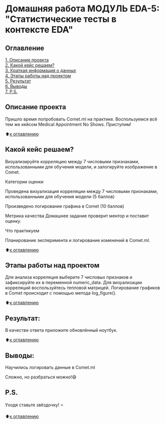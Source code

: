 
# Домашняя работа МОДУЛЬ EDA-5: "Статистические тесты в контексте EDA"
## Оглавление
[1. Описание проекта](https://github.com/MrMonkeyfeeder/Project_comet/tree/master/README.md#Описание-проекта)  
[2. Какой кейс решаем?](https://github.com/MrMonkeyfeeder/Project_comet/tree/master/README.md#Какой-кейс-решаем)  
[3. Краткая информация о данных](https://github.com/MrMonkeyfeeder/Project_comet/tree/master/README.md#Краткая-информация-о-данных)  
[4. Этапы работы над проектом](https://github.com/MrMonkeyfeeder/Project_comet/tree/master/README.md#Этапы-работы-над-проектом)  
[5. Результат](https://github.com/MrMonkeyfeeder/Project_comet/tree/master/README.md#Результат)  
[6. Выводы](https://github.com/MrMonkeyfeeder/Project_comet/tree/master/README.md#Выводы)  
[7. P.S.](https://github.com/MrMonkeyfeeder/Project_comet/tree/master/README.md#P.S.)

## Описание проекта
Пришло время попробовать Comet.ml на практике. Воспользуемся всё тем же кейсом Medical Appointment No Shows. Приступим!

⬆️[к оглавлению](https://github.com/MrMonkeyfeeder/Project_comet/tree/master/README.md#Оглавление)

## Какой кейс решаем?
Визуализируйте корреляцию между 7 числовыми признаками, использованными для обучения модели, и залогируйте изображение в Comet.

Категории оценки

Проведена визуализация корреляции между 7 числовыми признаками, использованными для обучения модели (5 баллов)

Произведено логирование графика в Comet (10 баллов)


Метрика качества
Домашнее задание проверит ментор и поставит оценку.

Что практикуем

 Планирование эксперимента и логирование изменений в Comet.ml.

⬆️[к оглавлению](https://github.com/MrMonkeyfeeder/Project_EDA/tree/master/README.md#Оглавление)

## Этапы работы над проектом

Для анализа корреляция выберите 7 числовых признаков и зафиксируйте их в переменной numeric_data.
Для визуализации корреляций воспользуйтесь тепловой матрицей.
Логирование графиков в Comet происходит с помощью метода log_figure().

⬆️[к оглавлению](https://github.com/MrMonkeyfeeder/Project_EDA/tree/master/README.md#Оглавление)

## Результат:
В качестве ответа приложите обновлённый ноутбук.

⬆️[к оглавлению](https://github.com/MrMonkeyfeeder/Project_EDA/tree/master/README.md#Оглавление)

## Выводы:
Научились логировать данные в Comet.ml

Сложно, но разбраться можно!😄

## P.S.

Уходя ставьте звёздочку! ⭐️

⬆️[к оглавлению](https://github.com/MrMonkeyfeeder/Project_EDA/tree/master/README.md#Оглавление)
